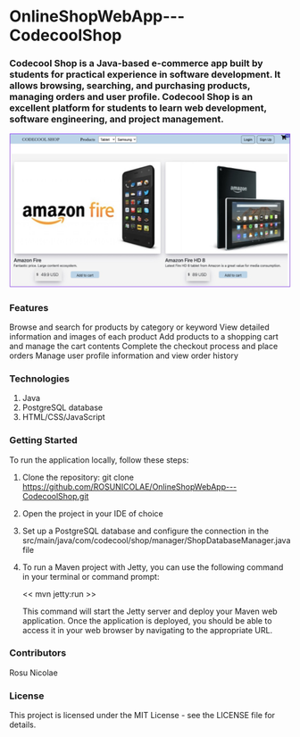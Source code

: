 # OnlineShopWebApp---CodecoolShop
### Codecool Shop is a Java-based e-commerce app built by students for practical experience in software development. It allows browsing, searching, and purchasing products, managing orders and user profile. Codecool Shop is an excellent platform for students to learn web development, software engineering, and project management.

![](src/assets/aa1.jpg)
### Features
Browse and search for products by category or keyword
View detailed information and images of each product
Add products to a shopping cart and manage the cart contents
Complete the checkout process and place orders
Manage user profile information and view order history

### Technologies
1.  Java 
2. PostgreSQL database 
3. HTML/CSS/JavaScript

### Getting Started
To run the application locally, follow these steps:

1.  Clone the repository: git clone https://github.com/ROSUNICOLAE/OnlineShopWebApp---CodecoolShop.git
2. Open the project in your IDE of choice 
3. Set up a PostgreSQL database and configure the connection in the src/main/java/com/codecool/shop/manager/ShopDatabaseManager.java file
4. To run a Maven project with Jetty, you can use the following command in your terminal or command prompt:
   
    << mvn jetty:run >>

    This command will start the Jetty server and deploy your Maven web application. Once the application is deployed, you should be able to access it in your web browser by navigating to the appropriate URL.
### Contributors
Rosu Nicolae

### License
This project is licensed under the MIT License - see the LICENSE file for details.
